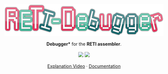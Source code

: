 <div align="center">
  <a href="https://github.com/freiburg-missing-semester-course/project-matthejue">
    <img src="./misc/logo7.png" alt="Logo" height="100px">
  </a>

  <p align="center">
    <strong>Debugger*</strong> for the <strong>RETI assembler</strong>.
    <br />
    <br />
    <a href="./LICENSE"><img src="https://img.shields.io/github/license/matthejue/PicoC-Compiler.svg"></a>
    <img src="https://img.shields.io/badge/Maintained%3F-yes-green.svg">
    <br />
    <br />
    <a href="https://youtu.be/Y9PtgwD9vg4">Explanation Video</a>
    ·
    <a href="https://github.com/matthejue/RETI-Debugger_Documentation/releases/download/master/Report.pdf">Documentation</a>
    <br />
  </p>
</div>
